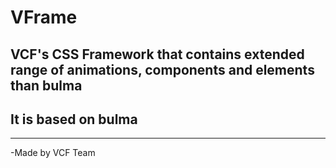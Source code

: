 # VFrame

## VCF's CSS Framework that contains extended range of animations, components and elements than bulma
## It is based on bulma

***

-Made by VCF Team